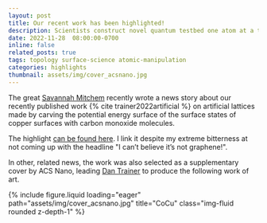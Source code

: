 ```yaml
---
layout: post
title: Our recent work has been highlighted!
description: Scientists construct novel quantum testbed one atom at a time
date: 2022-11-28  08:00:00-0700
inline: false
related_posts: true
tags: topology surface-science atomic-manipulation
categories: highlights
thumbnail: assets/img/cover_acsnano.jpg
---
```


The great <a href="https://www.linkedin.com/in/savannah-mitchem-35073713b">Savannah Mitchem</a> recently wrote a news story about our recently published work {% cite trainer2022artificial %} on artificial lattices made by carving the potential energy surface of the surface states of copper surfaces with carbon monoxide molecules.

The highlight <a href="https://www.anl.gov/article/scientists-construct-novel-quantum-testbed-one-atom-at-a-time"> can be found here</a>. I link it despite my extreme bitterness at not coming up with the headline "I can’t believe it’s not graphene!".

In other, related news, the work was also selected as a supplementary cover by ACS Nano, leading  <a href="https://www.linkedin.com/in/daniel-trainer-800917181">Dan Trainer</a> to produce the following work of art.

<div class="row">
    <div class="col-sm mt-3 mt-md-0">
        {% include figure.liquid loading="eager" path="assets/img/cover_acsnano.jpg" title="CoCu" class="img-fluid rounded z-depth-1" %}
    </div>
</div>
